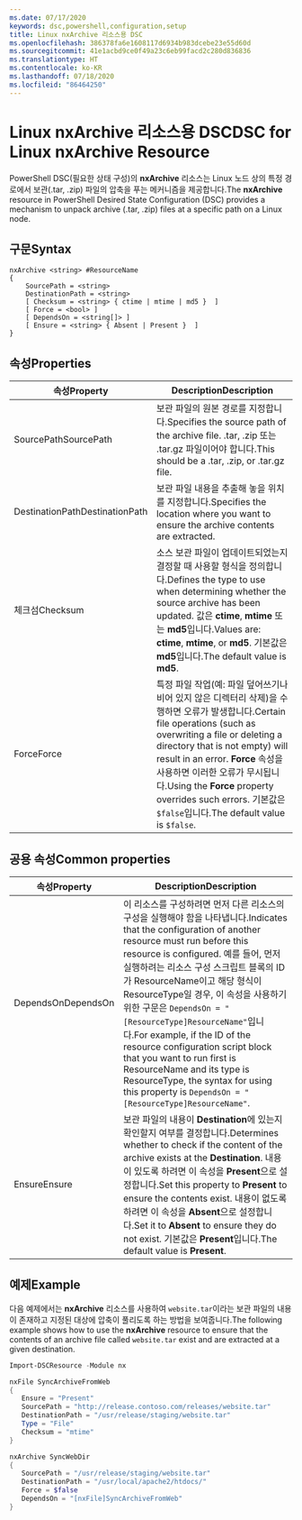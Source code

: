 ```yaml
---
ms.date: 07/17/2020
keywords: dsc,powershell,configuration,setup
title: Linux nxArchive 리소스용 DSC
ms.openlocfilehash: 386378fa6e1608117d6934b983dcebe23e55d60d
ms.sourcegitcommit: 41e1acbd9ce0f49a23c6eb99facd2c280d836836
ms.translationtype: HT
ms.contentlocale: ko-KR
ms.lasthandoff: 07/18/2020
ms.locfileid: "86464250"
---
```

# <a name="dsc-for-linux-nxarchive-resource"></a><span data-ttu-id="f345e-103">Linux nxArchive 리소스용 DSC</span><span class="sxs-lookup"><span data-stu-id="f345e-103">DSC for Linux nxArchive Resource</span></span>

<span data-ttu-id="f345e-104">PowerShell DSC(필요한 상태 구성)의 **nxArchive** 리소스는 Linux 노드 상의 특정 경로에서 보관(.tar, .zip) 파일의 압축을 푸는 메커니즘을 제공합니다.</span><span class="sxs-lookup"><span data-stu-id="f345e-104">The **nxArchive** resource in PowerShell Desired State Configuration (DSC) provides a mechanism to unpack archive (.tar, .zip) files at a specific path on a Linux node.</span></span>

## <a name="syntax"></a><span data-ttu-id="f345e-105">구문</span><span class="sxs-lookup"><span data-stu-id="f345e-105">Syntax</span></span>

```Syntax
nxArchive <string> #ResourceName
{
    SourcePath = <string>
    DestinationPath = <string>
    [ Checksum = <string> { ctime | mtime | md5 }  ]
    [ Force = <bool> ]
    [ DependsOn = <string[]> ]
    [ Ensure = <string> { Absent | Present }  ]
}
```

## <a name="properties"></a><span data-ttu-id="f345e-106">속성</span><span class="sxs-lookup"><span data-stu-id="f345e-106">Properties</span></span>

|<span data-ttu-id="f345e-107">속성</span><span class="sxs-lookup"><span data-stu-id="f345e-107">Property</span></span> |<span data-ttu-id="f345e-108">Description</span><span class="sxs-lookup"><span data-stu-id="f345e-108">Description</span></span> |
|---|---|
|<span data-ttu-id="f345e-109">SourcePath</span><span class="sxs-lookup"><span data-stu-id="f345e-109">SourcePath</span></span> |<span data-ttu-id="f345e-110">보관 파일의 원본 경로를 지정합니다.</span><span class="sxs-lookup"><span data-stu-id="f345e-110">Specifies the source path of the archive file.</span></span> <span data-ttu-id="f345e-111">.tar, .zip 또는 .tar.gz 파일이어야 합니다.</span><span class="sxs-lookup"><span data-stu-id="f345e-111">This should be a .tar, .zip, or .tar.gz file.</span></span> |
|<span data-ttu-id="f345e-112">DestinationPath</span><span class="sxs-lookup"><span data-stu-id="f345e-112">DestinationPath</span></span> |<span data-ttu-id="f345e-113">보관 파일 내용을 추출해 놓을 위치를 지정합니다.</span><span class="sxs-lookup"><span data-stu-id="f345e-113">Specifies the location where you want to ensure the archive contents are extracted.</span></span> |
|<span data-ttu-id="f345e-114">체크섬</span><span class="sxs-lookup"><span data-stu-id="f345e-114">Checksum</span></span> |<span data-ttu-id="f345e-115">소스 보관 파일이 업데이트되었는지 결정할 때 사용할 형식을 정의합니다.</span><span class="sxs-lookup"><span data-stu-id="f345e-115">Defines the type to use when determining whether the source archive has been updated.</span></span> <span data-ttu-id="f345e-116">값은 **ctime**, **mtime** 또는 **md5**입니다.</span><span class="sxs-lookup"><span data-stu-id="f345e-116">Values are: **ctime**, **mtime**, or **md5**.</span></span> <span data-ttu-id="f345e-117">기본값은 **md5**입니다.</span><span class="sxs-lookup"><span data-stu-id="f345e-117">The default value is **md5**.</span></span> |
|<span data-ttu-id="f345e-118">Force</span><span class="sxs-lookup"><span data-stu-id="f345e-118">Force</span></span> |<span data-ttu-id="f345e-119">특정 파일 작업(예: 파일 덮어쓰기나 비어 있지 않은 디렉터리 삭제)을 수행하면 오류가 발생합니다.</span><span class="sxs-lookup"><span data-stu-id="f345e-119">Certain file operations (such as overwriting a file or deleting a directory that is not empty) will result in an error.</span></span> <span data-ttu-id="f345e-120">**Force** 속성을 사용하면 이러한 오류가 무시됩니다.</span><span class="sxs-lookup"><span data-stu-id="f345e-120">Using the **Force** property overrides such errors.</span></span> <span data-ttu-id="f345e-121">기본값은 `$false`입니다.</span><span class="sxs-lookup"><span data-stu-id="f345e-121">The default value is `$false`.</span></span> |

## <a name="common-properties"></a><span data-ttu-id="f345e-122">공용 속성</span><span class="sxs-lookup"><span data-stu-id="f345e-122">Common properties</span></span>

|<span data-ttu-id="f345e-123">속성</span><span class="sxs-lookup"><span data-stu-id="f345e-123">Property</span></span> |<span data-ttu-id="f345e-124">Description</span><span class="sxs-lookup"><span data-stu-id="f345e-124">Description</span></span> |
|---|---|
|<span data-ttu-id="f345e-125">DependsOn</span><span class="sxs-lookup"><span data-stu-id="f345e-125">DependsOn</span></span> |<span data-ttu-id="f345e-126">이 리소스를 구성하려면 먼저 다른 리소스의 구성을 실행해야 함을 나타냅니다.</span><span class="sxs-lookup"><span data-stu-id="f345e-126">Indicates that the configuration of another resource must run before this resource is configured.</span></span> <span data-ttu-id="f345e-127">예를 들어, 먼저 실행하려는 리소스 구성 스크립트 블록의 ID가 ResourceName이고 해당 형식이 ResourceType일 경우, 이 속성을 사용하기 위한 구문은 `DependsOn = "[ResourceType]ResourceName"`입니다.</span><span class="sxs-lookup"><span data-stu-id="f345e-127">For example, if the ID of the resource configuration script block that you want to run first is ResourceName and its type is ResourceType, the syntax for using this property is `DependsOn = "[ResourceType]ResourceName"`.</span></span> |
|<span data-ttu-id="f345e-128">Ensure</span><span class="sxs-lookup"><span data-stu-id="f345e-128">Ensure</span></span> |<span data-ttu-id="f345e-129">보관 파일의 내용이 **Destination**에 있는지 확인할지 여부를 결정합니다.</span><span class="sxs-lookup"><span data-stu-id="f345e-129">Determines whether to check if the content of the archive exists at the **Destination**.</span></span> <span data-ttu-id="f345e-130">내용이 있도록 하려면 이 속성을 **Present**으로 설정합니다.</span><span class="sxs-lookup"><span data-stu-id="f345e-130">Set this property to **Present** to ensure the contents exist.</span></span> <span data-ttu-id="f345e-131">내용이 없도록 하려면 이 속성을 **Absent**으로 설정합니다.</span><span class="sxs-lookup"><span data-stu-id="f345e-131">Set it to **Absent** to ensure they do not exist.</span></span> <span data-ttu-id="f345e-132">기본값은 **Present**입니다.</span><span class="sxs-lookup"><span data-stu-id="f345e-132">The default value is **Present**.</span></span> |

## <a name="example"></a><span data-ttu-id="f345e-133">예제</span><span class="sxs-lookup"><span data-stu-id="f345e-133">Example</span></span>

<span data-ttu-id="f345e-134">다음 예제에서는 **nxArchive** 리소스를 사용하여 `website.tar`이라는 보관 파일의 내용이 존재하고 지정된 대상에 압축이 풀리도록 하는 방법을 보여줍니다.</span><span class="sxs-lookup"><span data-stu-id="f345e-134">The following example shows how to use the **nxArchive** resource to ensure that the contents of an archive file called `website.tar` exist and are extracted at a given destination.</span></span>

```powershell
Import-DSCResource -Module nx

nxFile SyncArchiveFromWeb
{
   Ensure = "Present"
   SourcePath = "http://release.contoso.com/releases/website.tar"
   DestinationPath = "/usr/release/staging/website.tar"
   Type = "File"
   Checksum = "mtime"
}

nxArchive SyncWebDir
{
   SourcePath = "/usr/release/staging/website.tar"
   DestinationPath = "/usr/local/apache2/htdocs/"
   Force = $false
   DependsOn = "[nxFile]SyncArchiveFromWeb"
}
```
